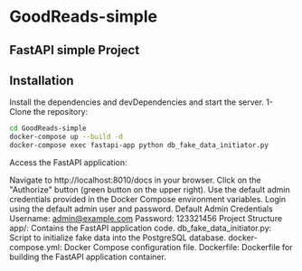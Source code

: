 # GoodReads-simple
## FastAPI simple Project 

## 
## Installation



Install the dependencies and devDependencies and start the server.
1- Clone  the repository:
```sh
cd GoodReads-simple
docker-compose up --build -d
docker-compose exec fastapi-app python db_fake_data_initiator.py
```

Access the FastAPI application:

Navigate to http://localhost:8010/docs in your browser.
Click on the "Authorize" button (green button on the upper right).
Use the default admin credentials provided in the Docker Compose environment variables.
Login using the default admin user and password.
Default Admin Credentials
Username: admin@example.com
Password: 123321456
Project Structure
app/: Contains the FastAPI application code.
db_fake_data_initiator.py: Script to initialize fake data into the PostgreSQL database.
docker-compose.yml: Docker Compose configuration file.
Dockerfile: Dockerfile for building the FastAPI application container.
